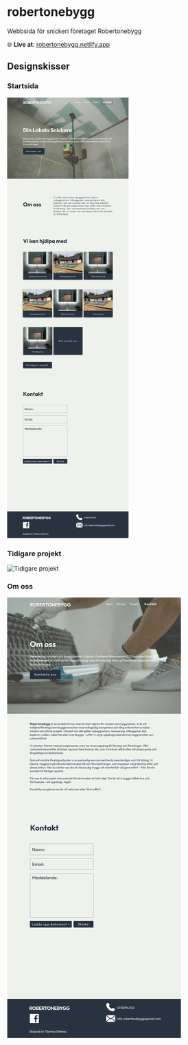 # robertonebygg

Webbsida för snickeri företaget Robertonebygg

🌐 **Live at**: [robertonebygg.netlify.app](https://robertonebygg.netlify.app)

## Designskisser

### Startsida

![Startsida](./images/readme/landingpage.png)

### Tidigare projekt

![Tidigare projekt](./images/readme/tidigareprojekt.png)

### Om oss

![Om oss](./images/readme/omoss.png)

